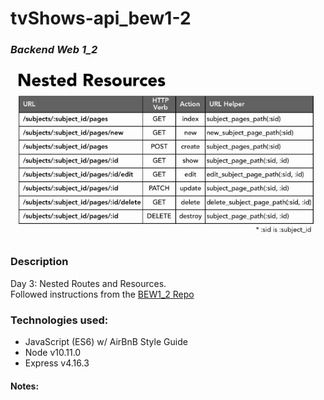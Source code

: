 # tvShows-api_bew1-2
### *Backend Web 1_2*

<img src="https://github.com/jayceazua/tvShows-api_bew1-2/blob/master/nested_routes.png">

### Description
Day 3: Nested Routes and Resources.
<br>
Followed instructions from the [BEW1_2 Repo](https://github.com/Product-College-Courses/BEW-1.2-Authentication-and-Associations/tree/master/03-Nested-Routes-and-Resources)

### Technologies used:
- JavaScript (ES6) w/ AirBnB Style Guide
- Node v10.11.0
- Express v4.16.3

#### Notes:
